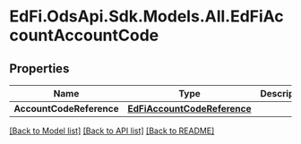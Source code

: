 # EdFi.OdsApi.Sdk.Models.All.EdFiAccountAccountCode
## Properties

Name | Type | Description | Notes
------------ | ------------- | ------------- | -------------
**AccountCodeReference** | [**EdFiAccountCodeReference**](EdFiAccountCodeReference.md) |  | 

[[Back to Model list]](../README.md#documentation-for-models) [[Back to API list]](../README.md#documentation-for-api-endpoints) [[Back to README]](../README.md)

